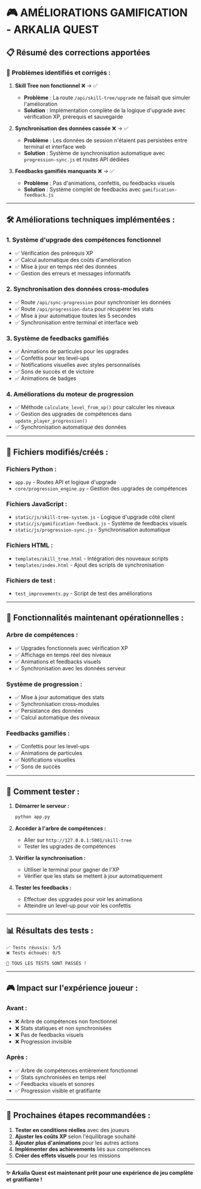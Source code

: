 # 🎮 AMÉLIORATIONS GAMIFICATION - ARKALIA QUEST

## 📋 Résumé des corrections apportées

### 🚨 **Problèmes identifiés et corrigés :**

1. **Skill Tree non fonctionnel** ❌ → ✅
   - **Problème** : La route `/api/skill-tree/upgrade` ne faisait que simuler l'amélioration
   - **Solution** : Implémentation complète de la logique d'upgrade avec vérification XP, prérequis et sauvegarde

2. **Synchronisation des données cassée** ❌ → ✅
   - **Problème** : Les données de session n'étaient pas persistées entre terminal et interface web
   - **Solution** : Système de synchronisation automatique avec `progression-sync.js` et routes API dédiées

3. **Feedbacks gamifiés manquants** ❌ → ✅
   - **Problème** : Pas d'animations, confettis, ou feedbacks visuels
   - **Solution** : Système complet de feedbacks avec `gamification-feedback.js`

---

## 🛠️ **Améliorations techniques implémentées :**

### 1. **Système d'upgrade des compétences fonctionnel**
- ✅ Vérification des prérequis XP
- ✅ Calcul automatique des coûts d'amélioration
- ✅ Mise à jour en temps réel des données
- ✅ Gestion des erreurs et messages informatifs

### 2. **Synchronisation des données cross-modules**
- ✅ Route `/api/sync-progression` pour synchroniser les données
- ✅ Route `/api/progression-data` pour récupérer les stats
- ✅ Mise à jour automatique toutes les 5 secondes
- ✅ Synchronisation entre terminal et interface web

### 3. **Système de feedbacks gamifiés**
- ✅ Animations de particules pour les upgrades
- ✅ Confettis pour les level-ups
- ✅ Notifications visuelles avec styles personnalisés
- ✅ Sons de succès et de victoire
- ✅ Animations de badges

### 4. **Améliorations du moteur de progression**
- ✅ Méthode `calculate_level_from_xp()` pour calculer les niveaux
- ✅ Gestion des upgrades de compétences dans `update_player_progression()`
- ✅ Synchronisation automatique des données

---

## 📁 **Fichiers modifiés/créés :**

### **Fichiers Python :**
- `app.py` - Routes API et logique d'upgrade
- `core/progression_engine.py` - Gestion des upgrades de compétences

### **Fichiers JavaScript :**
- `static/js/skill-tree-system.js` - Logique d'upgrade côté client
- `static/js/gamification-feedback.js` - Système de feedbacks visuels
- `static/js/progression-sync.js` - Synchronisation automatique

### **Fichiers HTML :**
- `templates/skill_tree.html` - Intégration des nouveaux scripts
- `templates/index.html` - Ajout des scripts de synchronisation

### **Fichiers de test :**
- `test_improvements.py` - Script de test des améliorations

---

## 🎯 **Fonctionnalités maintenant opérationnelles :**

### **Arbre de compétences :**
- ✅ Upgrades fonctionnels avec vérification XP
- ✅ Affichage en temps réel des niveaux
- ✅ Animations et feedbacks visuels
- ✅ Synchronisation avec les données serveur

### **Système de progression :**
- ✅ Mise à jour automatique des stats
- ✅ Synchronisation cross-modules
- ✅ Persistance des données
- ✅ Calcul automatique des niveaux

### **Feedbacks gamifiés :**
- ✅ Confettis pour les level-ups
- ✅ Animations de particules
- ✅ Notifications visuelles
- ✅ Sons de succès

---

## 🚀 **Comment tester :**

1. **Démarrer le serveur :**
   ```bash
   python app.py
   ```

2. **Accéder à l'arbre de compétences :**
   - Aller sur `http://127.0.0.1:5001/skill-tree`
   - Tester les upgrades de compétences

3. **Vérifier la synchronisation :**
   - Utiliser le terminal pour gagner de l'XP
   - Vérifier que les stats se mettent à jour automatiquement

4. **Tester les feedbacks :**
   - Effectuer des upgrades pour voir les animations
   - Atteindre un level-up pour voir les confettis

---

## 📊 **Résultats des tests :**

```
✅ Tests réussis: 5/5
❌ Tests échoués: 0/5

🎉 TOUS LES TESTS SONT PASSÉS !
```

---

## 🎮 **Impact sur l'expérience joueur :**

### **Avant :**
- ❌ Arbre de compétences non fonctionnel
- ❌ Stats statiques et non synchronisées
- ❌ Pas de feedbacks visuels
- ❌ Progression invisible

### **Après :**
- ✅ Arbre de compétences entièrement fonctionnel
- ✅ Stats synchronisées en temps réel
- ✅ Feedbacks visuels et sonores
- ✅ Progression visible et gratifiante

---

## 🔮 **Prochaines étapes recommandées :**

1. **Tester en conditions réelles** avec des joueurs
2. **Ajuster les coûts XP** selon l'équilibrage souhaité
3. **Ajouter plus d'animations** pour les autres actions
4. **Implémenter des achievements** liés aux compétences
5. **Créer des effets visuels** pour les missions

---

**✨ Arkalia Quest est maintenant prêt pour une expérience de jeu complète et gratifiante !**
